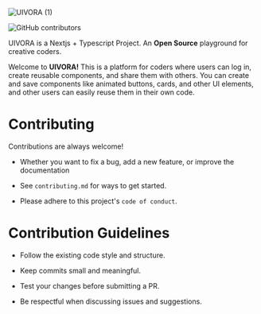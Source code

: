 
![UIVORA (1)](https://github.com/user-attachments/assets/f68f336e-ad8b-4192-a9ca-957adad05ad8)


![GitHub contributors](https://img.shields.io/github/contributors/The-Dev-Sumit/UIVORA?colors=blue)

UIVORA is a Nextjs + Typescript Project. An **Open Source** playground for creative coders. 

Welcome to **UIVORA!** This is a platform for coders where users can log in, create reusable components, and share them with others. You can create and save components like animated buttons, cards, and other UI elements, and other users can easily reuse them in their own code.



# Contributing

Contributions are always welcome!

* Whether you want to fix a bug, add a new feature, or improve the documentation

* See `contributing.md` for ways to get started.

* Please adhere to this project's `code of conduct`.

 # Contribution Guidelines
 
* Follow the existing code style and structure.

* Keep commits small and meaningful.

* Test your changes before submitting a PR.

* Be respectful when discussing issues and suggestions.
